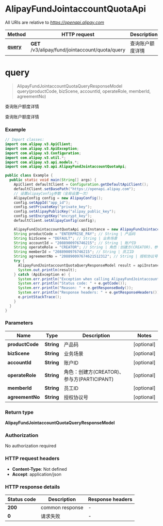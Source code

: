 # AlipayFundJointaccountQuotaApi

All URIs are relative to *https://openapi.alipay.com*

| Method | HTTP request | Description |
|------------- | ------------- | -------------|
| [**query**](AlipayFundJointaccountQuotaApi.md#query) | **GET** /v3/alipay/fund/jointaccount/quota/query | 查询账户额度详情 |


<a name="query"></a>
# **query**
> AlipayFundJointaccountQuotaQueryResponseModel query(productCode, bizScene, accountId, operateRole, memberId, agreementNo)

查询账户额度详情

查询账户额度详情

### Example
```java
// Import classes:
import com.alipay.v3.ApiClient;
import com.alipay.v3.ApiException;
import com.alipay.v3.Configuration;
import com.alipay.v3.util.*;
import com.alipay.v3.api.models.*;
import com.alipay.v3.api.AlipayFundJointaccountQuotaApi;

public class Example {
  public static void main(String[] args) {
    ApiClient defaultClient = Configuration.getDefaultApiClient();
    defaultClient.setBasePath("https://openapi.alipay.com");
    // 设置alipayConfig参数（全局设置一次）
    AlipayConfig config = new AlipayConfig();
    config.setAppId("app_id");
    config.setPrivateKey("private_key");
    config.setAlipayPublicKey("alipay_public_key");
    config.setEncryptKey("encrypt_key");
    defaultClient.setAlipayConfig(config);

    AlipayFundJointaccountQuotaApi apiInstance = new AlipayFundJointaccountQuotaApi(defaultClient);
    String productCode = "ENTERPRISE_PAY"; // String | 产品码
    String bizScene = "DEFAULT"; // String | 业务场景
    String accountId = "2088900976746215"; // String | 账户ID
    String operateRole = "CREATOR"; // String | 角色：创建方(CREATOR)、参与方(PARTICIPANT)
    String memberId = "2088900976746215"; // String | 员工ID
    String agreementNo = "208890097674621512312"; // String | 授权协议号
    try {
      AlipayFundJointaccountQuotaQueryResponseModel result = apiInstance.query(productCode, bizScene, accountId, operateRole, memberId, agreementNo);
      System.out.println(result);
    } catch (ApiException e) {
      System.err.println("Exception when calling AlipayFundJointaccountQuotaApi#query");
      System.err.println("Status code: " + e.getCode());
      System.err.println("Reason: " + e.getResponseBody());
      System.err.println("Response headers: " + e.getResponseHeaders());
      e.printStackTrace();
    }
  }
}
```

### Parameters

| Name | Type | Description  | Notes |
|------------- | ------------- | ------------- | -------------|
| **productCode** | **String**| 产品码 | [optional] |
| **bizScene** | **String**| 业务场景 | [optional] |
| **accountId** | **String**| 账户ID | [optional] |
| **operateRole** | **String**| 角色：创建方(CREATOR)、参与方(PARTICIPANT) | [optional] |
| **memberId** | **String**| 员工ID | [optional] |
| **agreementNo** | **String**| 授权协议号 | [optional] |

### Return type

**AlipayFundJointaccountQuotaQueryResponseModel**

### Authorization

No authorization required

### HTTP request headers

 - **Content-Type**: Not defined
 - **Accept**: application/json

### HTTP response details
| Status code | Description | Response headers |
|-------------|-------------|------------------|
| **200** | common response |  -  |
| **0** | 请求失败 |  -  |

